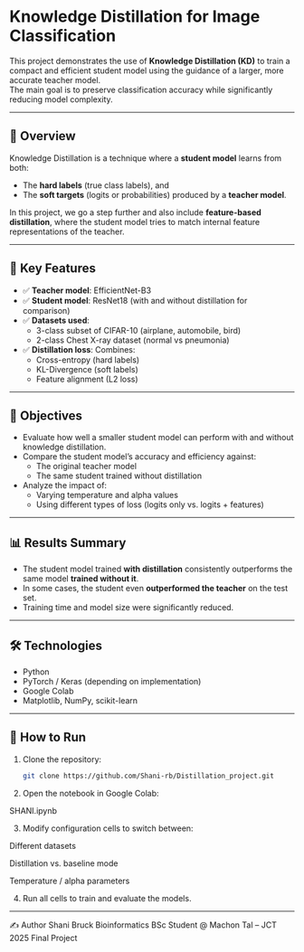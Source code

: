 # Knowledge Distillation for Image Classification

This project demonstrates the use of **Knowledge Distillation (KD)** to train a compact and efficient student model using the guidance of a larger, more accurate teacher model.  
The main goal is to preserve classification accuracy while significantly reducing model complexity.

---

## 📌 Overview

Knowledge Distillation is a technique where a **student model** learns from both:
- The **hard labels** (true class labels), and
- The **soft targets** (logits or probabilities) produced by a **teacher model**.

In this project, we go a step further and also include **feature-based distillation**, where the student model tries to match internal feature representations of the teacher.

---

## 🧠 Key Features

- ✅ **Teacher model**: EfficientNet-B3  
- ✅ **Student model**: ResNet18 (with and without distillation for comparison)  
- ✅ **Datasets used**:
  - 3-class subset of CIFAR-10 (airplane, automobile, bird)
  - 2-class Chest X-ray dataset (normal vs pneumonia)
- ✅ **Distillation loss**: Combines:
  - Cross-entropy (hard labels)
  - KL-Divergence (soft labels)
  - Feature alignment (L2 loss)

---

## 🔬 Objectives

- Evaluate how well a smaller student model can perform with and without knowledge distillation.
- Compare the student model’s accuracy and efficiency against:
  - The original teacher model
  - The same student trained without distillation
- Analyze the impact of:
  - Varying temperature and alpha values
  - Using different types of loss (logits only vs. logits + features)

---

## 📊 Results Summary

- The student model trained **with distillation** consistently outperforms the same model **trained without it**.
- In some cases, the student even **outperformed the teacher** on the test set.
- Training time and model size were significantly reduced.

---

## 🛠️ Technologies

- Python
- PyTorch / Keras (depending on implementation)
- Google Colab
- Matplotlib, NumPy, scikit-learn

---

## 🚀 How to Run

1. Clone the repository:
   ```bash
   git clone https://github.com/Shani-rb/Distillation_project.git
2. Open the notebook in Google Colab:

SHANI.ipynb

3. Modify configuration cells to switch between:

Different datasets

Distillation vs. baseline mode

Temperature / alpha parameters

4. Run all cells to train and evaluate the models.
---
✍️ Author
Shani Bruck
Bioinformatics BSc Student @ Machon Tal – JCT
2025 Final Project

